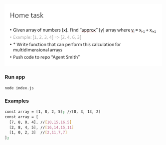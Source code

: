 ![screenshot](./src/img/task9.png)

### Run app
```sh
node index.js
```

### Examples
```sh
const array = [1, 8, 2, 5]; //[8, 3, 13, 2]
const array = [
  [7, 8, 0, 4], //[10,15,16,5]
  [2, 8, 4, 5], //[16,14,15,11]
  [1, 0, 2, 3]  //[2,11,7,7]
];
```